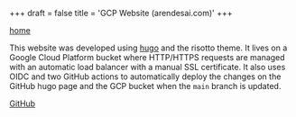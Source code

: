 +++
draft = false
title = 'GCP Website (arendesai.com)'
+++
<link rel="stylesheet" href="../style.css">

<a href="../index.html">home</a>

This website was developed using <a href="https://gohugo.io">hugo</a> and the risotto theme. It lives on a Google Cloud Platform bucket where HTTP/HTTPS requests are managed with an automatic load balancer with a manual SSL certificate. It also uses OIDC and two GitHub actions to automatically deploy the changes on the GitHub hugo page and the GCP bucket when the `main` branch is updated. 

<a href="https://github.com/ArenKDesai/ArenWebsite" target="_blank">GitHub</a>
